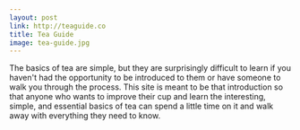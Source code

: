 ```yaml
---
layout: post
link: http://teaguide.co
title: Tea Guide
image: tea-guide.jpg
---
```


The basics of tea are simple, but they are surprisingly difficult to learn if you haven't had the opportunity to be introduced to them or have someone to walk you through the process. This site is meant to be that introduction so that anyone who wants to improve their cup and learn the interesting, simple, and essential basics of tea can spend a little time on it and walk away with everything they need to know.